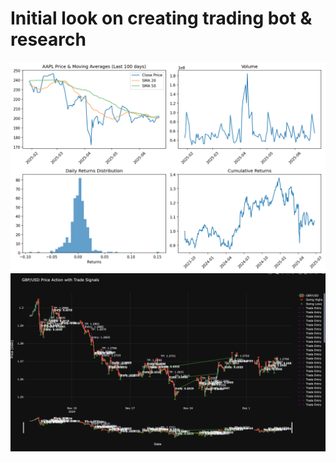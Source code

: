 # Initial look on creating trading bot & research

<img src="./AAPL_analysis.png"/>

<img src="2.png">
